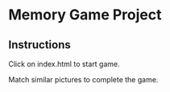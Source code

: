 # Memory Game Project

## Instructions

Click on index.html to start game.

Match similar pictures to complete the game.
